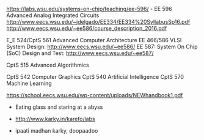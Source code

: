 https://labs.wsu.edu/systems-on-chip/teaching/ee-596/ - EE 596 Advanced Analog Integrated Circuits
http://www.eecs.wsu.edu/~jdelgado/EE334/EE334%20SyllabusSp16.pdf
http://www.eecs.wsu.edu/~ee586/course_description_2016.pdf


E_E 524/CptS 561 Advanced Computer Architecture
EE 466/586 VLSI System Design: http://www.eecs.wsu.edu/~ee586/
EE 587: System On Chip (SoC) Design and Test: http://www.eecs.wsu.edu/~ee587/


CptS 515 Advanced Algorithmics

CptS 542 Computer Graphics
CptS 540 Artificial Intelligence
CptS 570 Machine Learning

https://school.eecs.wsu.edu/wp-content/uploads/NEWhandbook1.pdf

- Eating glass and staring at a abyss

- http://www.karky.in/karefo/labs
- ipaati madhan karky, doopaadoo
